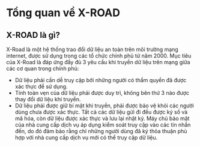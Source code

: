 # Tổng quan về X-ROAD
## X-ROAD là gì?
X-Road là một hệ thống trao đổi dữ liệu an toàn trên môi trường mạng internet, được sử dụng trong các tổ chức chính phủ từ năm 2000. 
Mục tiêu của X-Road là đáp ứng đầy đủ 3 yêu cầu khi truyền dữ liệu trên mạng giữa các cơ quan trong chính phủ: 
* Dữ liệu phải cần dễ truy cập bởi những người có thẩm quyền đã được xác thực để sử dụng.
* Tính toàn vẹn của dữ liệu phải được duy trì, không bên thứ 3 nào được thay đổi dữ liệu khi truyền.
* Dữ liệu phải được giữ bí mật khi truyền, phải được bảo vệ khỏi các người dùng chưa được xác thực.
Tất cả các dữ liệu gửi đi đều được ký số và mã hóa, còn dữ liệu được xác thực và lưu lại nhật ký.
Máy chủ bảo mật của nhà cung cấp dịch vụ áp dụng kiểm soát truy cập vào các tin nhắn đến, do đó đảm bảo rằng chỉ những người dùng đã ký thỏa thuận phù hợp với nhà cung cấp dịch vụ mới có thể truy cập dữ liệu.